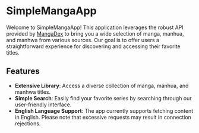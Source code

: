 # SimpleMangaApp

Welcome to SimpleMangaApp! This application leverages the robust API provided by [MangaDex](https://api.mangadex.org) to bring you a wide selection of manga, manhua, and manhwa from various sources. Our goal is to offer users a straightforward experience for discovering and accessing their favorite titles.

## Features

- **Extensive Library**: Access a diverse collection of manga, manhua, and manhwa titles.
- **Simple Search**: Easily find your favorite series by searching through our user-friendly interface.
- **English Language Support**: The app currently supports fetching content in English. Please note that excessive requests may result in connection rejections.